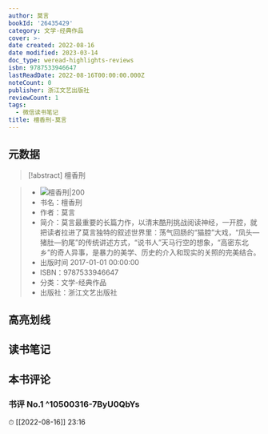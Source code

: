 ```yaml
---
author: 莫言
bookId: '26435429'
category: 文学-经典作品
cover: >-
date created: 2022-08-16
date modified: 2023-03-14
doc_type: weread-highlights-reviews
isbn: 9787533946647
lastReadDate: 2022-08-16T00:00:00.000Z
noteCount: 0
publisher: 浙江文艺出版社
reviewCount: 1
tags:
  - 微信读书笔记
title: 檀香刑-莫言
---
```


## 元数据

>[!abstract] 檀香刑

> - ![檀香刑|200](https://wfqqreader-1252317822.image.myqcloud.com/cover/429/26435429/t7_26435429.jpg)
> - 书名：檀香刑
> - 作者：莫言
> - 简介：莫言最重要的长篇力作，以清末酷刑挑战阅读神经，一开腔，就把读者拉进了莫言独特的叙述世界里：荡气回肠的“猫腔”大戏，“凤头—猪肚—豹尾”的传统讲述方式，“说书人”天马行空的想象，“高密东北乡”的奇人异事，是暴力的美学、历史的介入和现实的关照的完美结合。
> - 出版时间 2017-01-01 00:00:00
> - ISBN：9787533946647
> - 分类：文学-经典作品
> - 出版社：浙江文艺出版社

## 高亮划线

## 读书笔记

## 本书评论

### 书评 No.1 ^10500316-7ByU0QbYs

⏱ [[2022-08-16]] 23:16
